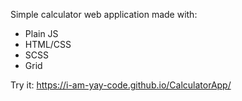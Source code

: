 Simple calculator web application made with:
- Plain JS
- HTML/CSS
- SCSS
- Grid

Try it: https://i-am-yay-code.github.io/CalculatorApp/

